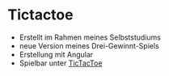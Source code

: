# Tictactoe

- Erstellt im Rahmen meines Selbststudiums
- neue Version meines Drei-Gewinnt-Spiels
- Erstellung mit Angular  
- Spielbar unter [TicTacToe](https://mandy-blaschke.de/assets/projects/tictactoe/)
